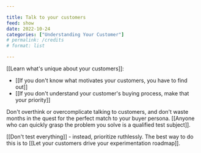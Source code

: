 ```yaml
---

title: Talk to your customers
feed: show
date: 2022-10-24
categories: ["Understanding Your Customer"]
# permalink: /credits
# format: list

---
```


[[Learn what's unique about your customers]]:

- [[If you don't know what motivates your customers, you have to find out]]
- [[If you don't understand your customer's buying process, make that your priority]]

Don't overthink or overcomplicate talking to customers, and don't waste months in the quest for the perfect match to your buyer persona. [[Anyone who can quickly grasp the problem you solve is a qualified test subject]].

[[Don't test everything]] - instead, prioritize ruthlessly. The best way to do this is to [[Let your customers drive your experimentation roadmap]].